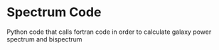 # Spectrum Code
Python code that calls fortran code in order to calculate galaxy power spectrum and bispectrum 
